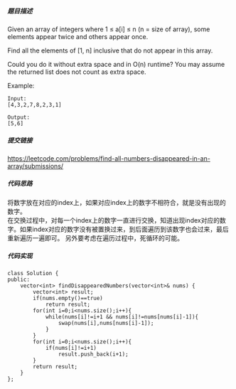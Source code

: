 ##### 题目描述
Given an array of integers where 1 ≤ a[i] ≤ n (n = size of array), some elements appear twice and others appear once.

Find all the elements of [1, n] inclusive that do not appear in this array.

Could you do it without extra space and in O(n) runtime? You may assume the returned list does not count as extra space.

Example:
```
Input:
[4,3,2,7,8,2,3,1]

Output:
[5,6]
```

##### 提交链接
https://leetcode.com/problems/find-all-numbers-disappeared-in-an-array/submissions/



##### 代码思路
将数字放在对应的index上，如果对应index上的数字不相符合，就是没有出现的数字。  
在交换过程中，对每一个index上的数字一直进行交换，知道出现index对应的数字。如果index对应的数字没有被置换过来，到后面遍历到该数字也会过来，最后重新遍历一遍即可。
另外要考虑在遍历过程中，死循环的可能。



##### 代码实现

```
class Solution {
public:
    vector<int> findDisappearedNumbers(vector<int>& nums) {
        vector<int> result;
        if(nums.empty()==true)
            return result;
        for(int i=0;i<nums.size();i++){
            while(nums[i]!=i+1 && nums[i]!=nums[nums[i]-1]){
                swap(nums[i],nums[nums[i]-1]);
            }
        }
        for(int i=0;i<nums.size();i++){
            if(nums[i]!=i+1)
                result.push_back(i+1);
        }
        return result;
    }
};


```
